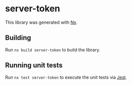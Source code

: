 # server-token

This library was generated with [Nx](https://nx.dev).



## Building

Run `nx build server-token` to build the library.





## Running unit tests

Run `nx test server-token` to execute the unit tests via [Jest](https://jestjs.io).


